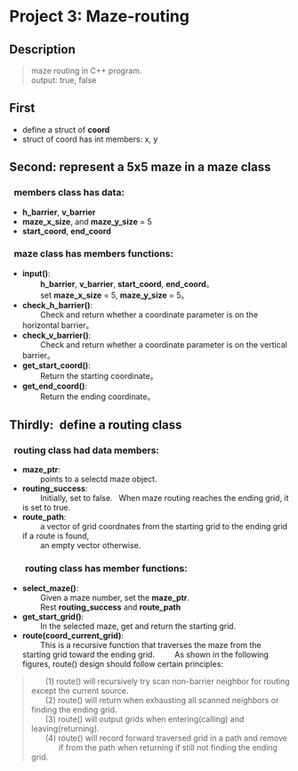 # Project 3: Maze-routing

## Description
>  maze routing in C++ program.  
>  output: true, false

## First
  - define a struct of **coord**  
  - struct of coord has int members: x, y  

## Second: represent a 5x5 maze in a **maze** class
### &ensp;members class has data:
  - **h_barrier**, **v_barrier**
  - **maze_x_size**, and **maze_y_size** = 5
  - **start_coord**, **end_coord**

### &ensp;maze class has members functions:
- **input()**:  
    &ensp;&ensp;&ensp;&ensp; **h_barrier**, **v_barrier**, **start_coord**, **end_coord**。  
    &ensp;&ensp;&ensp;&ensp; set **maze_x_size** = 5, **maze_y_size** = 5。
- **check_h_barrier()**:  
    &ensp;&ensp;&ensp;&ensp; Check and return whether a coordinate parameter is on the horizontal barrier。
- **check_v_barrier()**:  
    &ensp;&ensp;&ensp;&ensp; Check and return whether a coordinate parameter is on the vertical barrier。
- **get_start_coord()**:  
    &ensp;&ensp;&ensp;&ensp; Return the starting coordinate。
- **get_end_coord()**:  
    &ensp;&ensp;&ensp;&ensp; Return the ending coordinate。

## Thirdly:&ensp;define a routing class 
### &ensp;routing class had data members:
  - **maze_ptr**:  
      &ensp;&ensp;&ensp;&ensp; points to a selectd maze object.
  - **routing_success**:  
      &ensp;&ensp;&ensp;&ensp; Initially, set to false.&ensp; When  maze routing reaches the ending grid, it is set to true.
  - **route_path**:  
      &ensp;&ensp;&ensp;&ensp; a vector of grid coordnates from the starting grid to the ending grid if a route is found,  
      &ensp;&ensp;&ensp;&ensp; an empty vector otherwise.

### &ensp;&ensp;&ensp; routing class has member functions:  
  - **select_maze()**:  
    &ensp;&ensp;&ensp;&ensp; Given a maze number, set the **maze_ptr**.  
    &ensp;&ensp;&ensp;&ensp; Rest **routing_success** and **route_path**
  - **get_start_grid()**:  
      &ensp;&ensp;&ensp;&ensp; In the selected maze, get and return the starting grid.
  - **route(coord_current_grid)**:  
      &ensp;&ensp;&ensp;&ensp; This is a recursive function that traverses the maze from the starting grid toward the ending grid.
      &ensp;&ensp;&ensp;&ensp; As shown in the following figures, route() design should follow certain principles:    

> &ensp;&ensp;&ensp; (1) route() will recursively try scan non-barrier neighbor for routing except the current source.  
> &ensp;&ensp;&ensp; (2) route() will return when exhausting all scanned neighbors or finding the ending grid.  
> &ensp;&ensp;&ensp; (3) route() will output grids when entering(calling) and leaving(returning).  
> &ensp;&ensp;&ensp; (4) route() will record forward traversed grid in a path and remove   
  &ensp;&ensp;&ensp;&ensp;&ensp;&ensp;&ensp;if from the path when returning if still not finding the ending grid.


